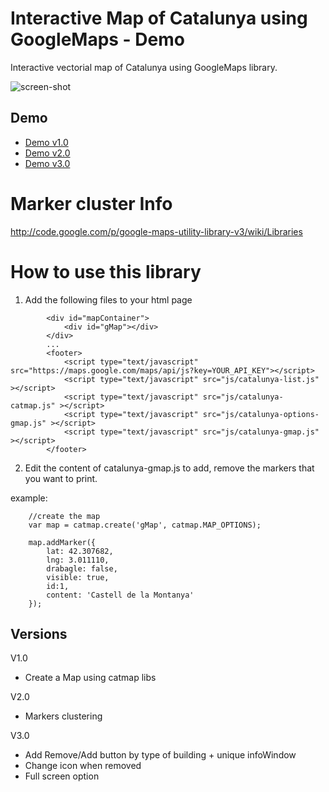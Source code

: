 # Interactive Map of Catalunya using GoogleMaps - Demo
Interactive vectorial map of Catalunya using GoogleMaps library.

<img src="https://github.com/eballo/catalunya-gmap/blob/master/screenshot/screenshot-v2.png" alt="screen-shot" align="center" />

## Demo

- [Demo v1.0](http://demo.catalunyamedieval.es/gmap1)
- [Demo v2.0](http://demo.catalunyamedieval.es/gmap2)
- [Demo v3.0](http://demo.catalunyamedieval.es/gmap3)

# Marker cluster Info
http://code.google.com/p/google-maps-utility-library-v3/wiki/Libraries

# How to use this library

1. Add the following files to your html page

```
		<div id="mapContainer">
			<div id="gMap"></div>
		</div>
        ...
        <footer>
            <script type="text/javascript" src="https://maps.google.com/maps/api/js?key=YOUR_API_KEY"></script>
            <script type="text/javascript" src="js/catalunya-list.js" ></script>
            <script type="text/javascript" src="js/catalunya-catmap.js" ></script>
            <script type="text/javascript" src="js/catalunya-options-gmap.js" ></script>
            <script type="text/javascript" src="js/catalunya-gmap.js" ></script>
        </footer>
```
2. Edit the content of catalunya-gmap.js to add, remove the markers that you want to print.

example:
```
	//create the map
	var map = catmap.create('gMap', catmap.MAP_OPTIONS);

	map.addMarker({
		lat: 42.307682, 
		lng: 3.011110,
		drabagle: false,
		visible: true,
		id:1,
		content: 'Castell de la Montanya'
	});
```

## Versions

V1.0 
- Create a Map using catmap libs

V2.0
- Markers clustering

V3.0
- Add Remove/Add button by type of building + unique infoWindow
- Change icon when removed
- Full screen option
